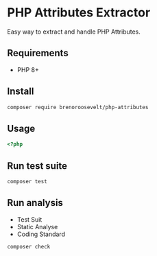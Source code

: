 # PHP Attributes Extractor

Easy way to extract and handle PHP Attributes.

## Requirements

* PHP 8+

## Install 

```bash
composer require brenoroosevelt/php-attributes
```

## Usage
```php
<?php

```

## Run test suite

```bash
composer test
```

## Run analysis
* Test Suit
* Static Analyse
* Coding Standard

```bash
composer check
```
